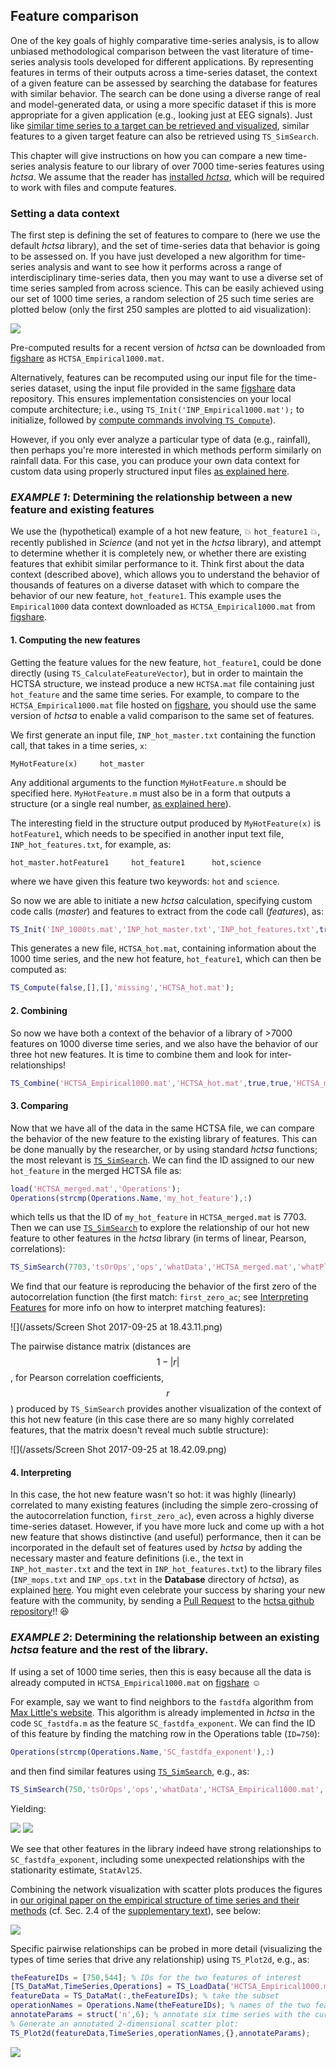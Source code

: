 ## Feature comparison

One of the key goals of highly comparative time-series analysis, is to allow unbiased methodological comparison between the vast literature of time-series analysis tools developed for different applications.
By representing features in terms of their outputs across a time-series dataset, the context of a given feature can be assessed by searching the database for features with similar behavior.
The search can be done using a diverse range of real and model-generated data, or using a more specific dataset if this is more appropriate for a given application (e.g., looking just at EEG signals).
Just like [similar time series to a target can be retrieved and visualized](sim_search.md), similar features to a given target feature can also be retrieved using `TS_SimSearch`.

This chapter will give instructions on how you can compare a new time-series analysis feature to our library of over 7000 time-series features using _hctsa_.
We assume that the reader has [installed _hctsa_](setup.md), which will be required to work with files and compute features.

### Setting a data context
The first step is defining the set of features to compare to (here we use the default *hctsa* library), and the set of time-series data that behavior is going to be assessed on.
If you have just developed a new algorithm for time-series analysis and want to see how it performs across a range of interdisciplinary time-series data, then you may want to use a diverse set of time series sampled from across science.
This can be easily achieved using our set of 1000 time series, a random selection of 25 such time series are plotted below (only the first 250 samples are plotted to aid visualization):

![](/img/Empirical1000_25_250samples.png)

Pre-computed results for a recent version of _hctsa_ can be downloaded from [figshare](https://figshare.com/articles/1000_Empirical_Time_series/5436136) as `HCTSA_Empirical1000.mat`.

Alternatively, features can be recomputed using our input file for the time-series dataset, using the input file provided in the same [figshare](https://figshare.com/articles/1000_Empirical_Time_series/5436136) data repository.
This ensures implementation consistencies on your local compute architecture; i.e., using `TS_Init('INP_Empirical1000.mat');` to initialize, followed by [compute commands involving `TS_Compute`](running_computations.md)).

However, if you only ever analyze a particular type of data (e.g., rainfall), then perhaps you're more interested in which methods perform similarly on rainfall data.
For this case, you can produce your own data context for custom data using properly structured input files [as explained here](input_files.md).

### _EXAMPLE 1_: Determining the relationship between a new feature and existing features
We use the (hypothetical) example of a hot new feature, :boom: `hot_feature1` :boom:, recently published in _Science_ (and not yet in the _hctsa_ library), and attempt to determine whether it is completely new, or whether there are existing features that exhibit similar performance to it.
Think first about the data context (described above), which allows you to understand the behavior of thousands of features on a diverse dataset with which to compare the behavior of our new feature, `hot_feature1`.
This example uses the `Empirical1000` data context downloaded as `HCTSA_Empirical1000.mat` from [figshare](https://figshare.com/articles/1000_Empirical_Time_series/5436136).

#### 1. Computing the new features
Getting the feature values for the new feature, `hot_feature1`, could be done directly (using `TS_CalculateFeatureVector`), but in order to maintain the HCTSA structure, we instead produce a new `HCTSA.mat` file containing just `hot_feature` and the same time series.
For example, to compare to the `HCTSA_Empirical1000.mat` file hosted on [figshare](https://figshare.com/articles/1000_Empirical_Time_series/5436136), you should use the same version of _hctsa_ to enable a valid comparison to the same set of features.

We first generate an input file, `INP_hot_master.txt` containing the function call, that takes in a time series, `x`:
```
MyHotFeature(x)     hot_master
```
Any additional arguments to the function `MyHotFeature.m` should be specified here.
`MyHotFeature.m` must also be in a form that outputs a structure (or a single real number, [as explained here](input_files.md)).

The interesting field in the structure output produced by `MyHotFeature(x)` is `hotFeature1`, which needs to be specified in another input text file, `INP_hot_features.txt`, for example, as:
```
hot_master.hotFeature1     hot_feature1      hot,science
```
where we have given this feature two keywords: `hot` and `science`.

So now we are able to initiate a new *hctsa* calculation, specifying custom code calls (*master*) and features to extract from the code call (*features*), as:
```matlab
TS_Init('INP_1000ts.mat','INP_hot_master.txt','INP_hot_features.txt',true,'HCTSA_hot.mat');
```

This generates a new file, `HCTSA_hot.mat`, containing information about the 1000 time series, and the new hot feature, `hot_feature1`, which can then be computed as:
```matlab
TS_Compute(false,[],[],'missing','HCTSA_hot.mat');
```

#### 2. Combining
So now we have both a context of the behavior of a library of >7000 features on 1000 diverse time series, and we also have the behavior of our three hot new features.
It is time to combine them and look for inter-relationships!

```matlab
TS_Combine('HCTSA_Empirical1000.mat','HCTSA_hot.mat',true,true,'HCTSA_merged.mat');
```

#### 3. Comparing

Now that we have all of the data in the same HCTSA file, we can compare the behavior of the new feature to the existing library of features.
This can be done manually by the researcher, or by using standard *hctsa* functions; the most relevant is [`TS_SimSearch`](sim_search.md).
We can find the ID assigned to our new `hot_feature` in the merged HCTSA file as:
```matlab
load('HCTSA_merged.mat','Operations');
Operations(strcmp(Operations.Name,'my_hot_feature'),:)
```
which tells us that the ID of `my_hot_feature` in `HCTSA_merged.mat` is 7703.
Then we can use [`TS_SimSearch`](sim_search.md) to explore the relationship of our hot new feature to other features in the _hctsa_ library (in terms of linear, Pearson, correlations):

```matlab
TS_SimSearch(7703,'tsOrOps','ops','whatData','HCTSA_merged.mat','whatPlots',{'scatter','matrix'})
```

We find that our feature is reproducing the behavior of the first zero of the autocorrelation function (the first match: `first_zero_ac`; see [Interpreting Features](interpreting-features.md) for more info on how to interpret matching features):

![](/assets/Screen Shot 2017-09-25 at 18.43.11.png)

The pairwise distance matrix (distances are $$1-|r|$$, for Pearson correlation coefficients, $$r$$) produced by `TS_SimSearch` provides another visualization of the context of this hot new feature (in this case there are so many highly correlated features, that the matrix doesn't reveal much subtle structure):

![](/assets/Screen Shot 2017-09-25 at 18.42.09.png)

#### 4. Interpreting
In this case, the hot new feature wasn't so hot: it was highly (linearly) correlated to many existing features (including the simple zero-crossing of the autocorrelation function, `first_zero_ac`), even across a highly diverse time-series dataset.
However, if you have more luck and come up with a hot new feature that shows distinctive (and useful) performance, then it can be incorporated in the default set of features used by _hctsa_ by adding the necessary master and feature definitions (i.e., the text in `INP_hot_master.txt` and the text in `INP_hot_features.txt`) to the library files (`INP_mops.txt` and `INP_ops.txt` in the **Database** directory of *hctsa*), as explained [here](inputfiles.md).
You might even celebrate your success by sharing your new feature with the community, by sending a [Pull Request](https://help.github.com/articles/using-pull-requests/) to the [hctsa github repository](https://github.com/benfulcher/hctsa)!! :satisfied:


### _EXAMPLE 2_: Determining the relationship between an existing _hctsa_ feature and the rest of the library.

If using a set of 1000 time series, then this is easy because all the data is already computed in `HCTSA_Empirical1000.mat` on [figshare](https://figshare.com/articles/1000_Empirical_Time_series/5436136) :relaxed:

For example, say we want to find neighbors to the `fastdfa` algorithm from [Max Little's website](http://www.maxlittle.net/software/index.php).
This algorithm is already implemented in _hctsa_ in the code `SC_fastdfa.m` as the feature `SC_fastdfa_exponent`.
We can find the ID of this feature by finding the matching row in the Operations table (`ID=750`):
```matlab
Operations(strcmp(Operations.Name,'SC_fastdfa_exponent'),:)
```
and then find similar features using [`TS_SimSearch`](sim_search.md), e.g., as:
```matlab
TS_SimSearch(750,'tsOrOps','ops','whatData','HCTSA_Empirical1000.mat','whatPlots',{'scatter','matrix','network'})
```
Yielding:

![](/img/SC_fastDFA_scatters.png)
![](/img/SC_fastDFA_matrix.png)

We see that other features in the library indeed have strong relationships to `SC_fastdfa_exponent`, including some unexpected relationships with the stationarity estimate, `StatAvl25`.

Combining the network visualization with scatter plots produces the figures in [our original paper on the empirical structure of time series and their methods](http://rsif.royalsocietypublishing.org/content/10/83/20130048.full) (cf. Sec. 2.4 of the [supplementary text](http://rsif.royalsocietypublishing.org/highwire/filestream/23294/field_highwire_adjunct_files/0/rsif20130048supp1.pdf)), see below:

![](/img/ApEn_network.png)

Specific pairwise relationships can be probed in more detail (visualizing the types of time series that drive any relationship) using `TS_Plot2d`, e.g., as:

```matlab
theFeatureIDs = [750,544]; % IDs for the two features of interest
[TS_DataMat,TimeSeries,Operations] = TS_LoadData('HCTSA_Empirical1000.mat'); % load data
featureData = TS_DataMat(:,theFeatureIDs); % take the subset
operationNames = Operations.Name(theFeatureIDs); % names of the two features
annotateParams = struct('n',6); % annotate six time series with the cursor
% Generate an annotated 2-dimensional scatter plot:
TS_Plot2d(featureData,TimeSeries,operationNames,{},annotateParams);
```
![](/img/SC_fastDFA_2d.png)
